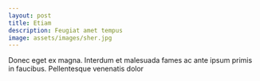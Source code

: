 ```yaml
---
layout: post
title: Etiam
description: Feugiat amet tempus
image: assets/images/sher.jpg
---
```


Donec eget ex magna. Interdum et malesuada fames ac ante ipsum primis in faucibus. Pellentesque venenatis dolor 
